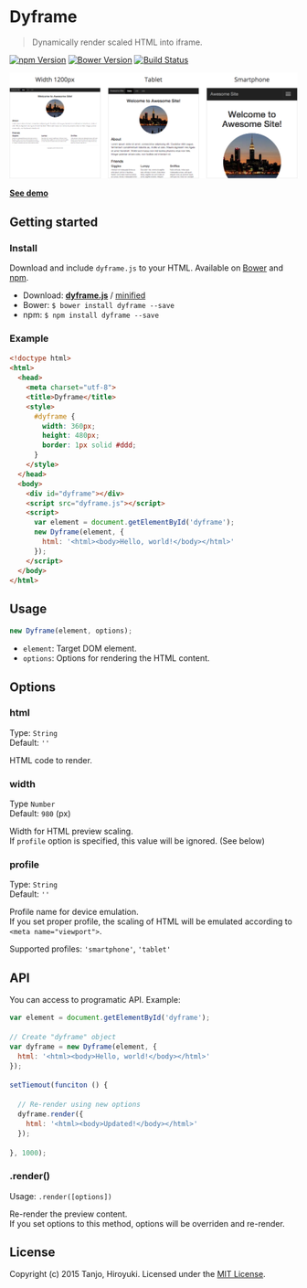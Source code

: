 # Dyframe
> Dynamically render scaled HTML into iframe.

[![npm Version][npm-image]][npm-url]
[![Bower Version][bower-image]][bower-url]
[![Build Status][travis-image]][travis-url]

[![Dyframe](demo/demo.png)](http://htanjo.github.io/dyframe/)

[**See demo**](http://htanjo.github.io/dyframe/)

## Getting started
### Install

Download and include `dyframe.js` to your HTML.
Available on [Bower](http://bower.io/) and [npm](https://www.npmjs.com/).

* Download: [**dyframe.js**][uncompressed-url] / [minified][minified-url]
* Bower: `$ bower install dyframe --save`
* npm: `$ npm install dyframe --save`

### Example
```html
<!doctype html>
<html>
  <head>
    <meta charset="utf-8">
    <title>Dyframe</title>
    <style>
      #dyframe {
        width: 360px;
        height: 480px;
        border: 1px solid #ddd;
      }
    </style>
  </head>
  <body>
    <div id="dyframe"></div>
    <script src="dyframe.js"></script>
    <script>
      var element = document.getElementById('dyframe');
      new Dyframe(element, {
        html: '<html><body>Hello, world!</body></html>'
      });
    </script>
  </body>
</html>
```

## Usage
```js
new Dyframe(element, options);
```

- `element`: Target DOM element.
- `options`: Options for rendering the HTML content.

## Options
### html
Type: `String`  
Default: `''`

HTML code to render.

### width
Type `Number`  
Default: `980` (px)

Width for HTML preview scaling.  
If `profile` option is specified, this value will be ignored. (See below)

### profile
Type: `String`  
Default: `''`

Profile name for device emulation.  
If you set proper profile, the scaling of HTML will be emulated according to `<meta name="viewport">`.

Supported profiles: `'smartphone'`, `'tablet'`

## API
You can access to programatic API. Example:

```js
var element = document.getElementById('dyframe');

// Create "dyframe" object
var dyframe = new Dyframe(element, {
  html: '<html><body>Hello, world!</body></html>'
});

setTiemout(funciton () {

  // Re-render using new options
  dyframe.render({
    html: '<html><body>Updated!</body></html>'
  });

}, 1000);
```

### .render()
Usage: `.render([options])`

Re-render the preview content.  
If you set options to this method, options will be overriden and re-render.

## License
Copyright (c) 2015 Tanjo, Hiroyuki. Licensed under the [MIT License](LICENSE).

[npm-image]: https://img.shields.io/npm/v/dyframe.svg
[npm-url]: https://www.npmjs.com/package/dyframe
[bower-image]: https://img.shields.io/bower/v/dyframe.svg
[bower-url]: http://bower.io/
[travis-image]: https://img.shields.io/travis/htanjo/dyframe/master.svg
[travis-url]: https://travis-ci.org/htanjo/dyframe
[uncompressed-url]: https://github.com/htanjo/dyframe/raw/v0.1.0/dyframe.js
[minified-url]: https://github.com/htanjo/dyframe/raw/v0.1.0/dyframe.min.js
